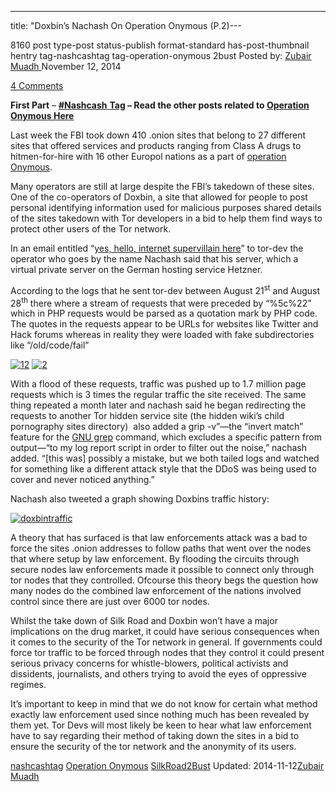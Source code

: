 ---
title: "Doxbin’s Nachash On Operation Onymous (P.2)---

8160 post type-post status-publish format-standard has-post-thumbnail hentry  tag-nashcashtag tag-operation-onymous 2bust
Posted by: <a href="https://www.deepdotweb.com/author/zubairmuadh/" title="">Zubair Muadh </a></span>
<span>November 12, 2014</span>
    
<a href="/2014/11/12/doxbins-nachash-on-operation-onymous-p-2/#comments">4 Comments</a></span>
</p>
<p><strong>First Part</strong> &#8211; <a href="http://www.deepdotweb.com/tag/nashcashtag/"><strong>#Nashcash</strong> </a><strong><a href="http://www.deepdotweb.com/tag/nashcashtag/">Tag</a> &#8211; Read the other posts related to <a href="http://www.deepdotweb.com/tag/silkroad2bust/" target="_blank">Operation Onymous Here</a></strong></p>
<p>Last week the FBI took down 410 .onion sites that belong to 27 different sites that offered services and products ranging from Class A drugs to hitmen-for-hire with 16 other Europol nations as a part of <a href="http://www.deepdotweb.com/tag/silkroad2bust/">operation Onymous</a>.</p>
<p>Many operators are still at large despite the FBI’s takedown of these sites. One of the co-operators of Doxbin, a site that allowed for people to post personal identifying information used for malicious purposes shared details of the sites takedown with Tor developers in a bid to help them find ways to protect other users of the Tor network.</p>
<p>In an email entitled “<a href="https://lists.torproject.org/pipermail/tor-dev/2014-November/007731.html">yes, hello, internet supervillain here</a>” to tor-dev the operator who goes by the name Nachash said that his server, which a virtual private server on the German hosting service Hetzner.</p>
<p>According to the logs that he sent tor-dev between August 21<sup>st</sup> and August 28<sup>th</sup> there where a stream of requests that were preceded by “%5c%22” which in PHP requests would be parsed as a quotation mark by PHP code. The quotes in the requests appear to be URLs for websites like Twitter and Hack forums whereas in reality they were loaded with fake subdirectories like “/old/code/fail”</p>
<p><a href="/imgs/2014/11/12.png"><img class="aligncenter  wp-image-8206" src="/imgs/2014/11/12.png" alt="12" width="876" height="439" srcset="/imgs/2014/11/12.png 1347w, /imgs/2014/11/12-300x150.png 300w, /imgs/2014/11/12-1024x513.png 1024w, /imgs/2014/11/12-660x330.png 660w, /imgs/2014/11/12-995x498.png 995w" sizes="(max-width: 876px) 100vw, 876px" /></a> <a href="/imgs/2014/11/2.jpg"><img class="aligncenter size-full wp-image-8162" src="/imgs/2014/11/2.jpg" alt="2" width="640" height="365" srcset="/imgs/2014/11/2.jpg 640w, /imgs/2014/11/2-300x171.jpg 300w" sizes="(max-width: 640px) 100vw, 640px" /></a></p>
<p>With a flood of these requests, traffic was pushed up to 1.7 million page requests which is 3 times the regular traffic the site received. The same thing repeated a month later and nachash said he began redirecting the requests to another Tor hidden service site (the hidden wiki’s child pornography sites directory)  also added a grip -v&#8221;—the “invert match” feature for the <a href="http://www.gnu.org/savannah-checkouts/gnu/grep/manual/grep.html">GNU grep</a> command, which excludes a specific pattern from output—“to my log report script in order to filter out the noise,” nachash added. “[this was] possibly a mistake, but we both tailed logs and watched for something like a different attack style that the DDoS was being used to cover and never noticed anything.”</p>
<p>Nachash also tweeted a graph showing Doxbins traffic history:</p>
<p><a href="/imgs/2014/11/doxbintraffic.png"><img class="aligncenter size-full wp-image-8163" src="/imgs/2014/11/doxbintraffic.png" alt="doxbintraffic" width="640" height="594" srcset="/imgs/2014/11/doxbintraffic.png 640w, /imgs/2014/11/doxbintraffic-300x278.png 300w" sizes="(max-width: 640px) 100vw, 640px" /></a></p>
<p>A theory that has surfaced is that law enforcements attack was a bad to force the sites .onion addresses to follow paths that went over the nodes that where setup by law enforcement. By flooding the circuits through secure nodes law enforcements made it possible to connect only through tor nodes that they controlled. Ofcourse this theory begs the question how many nodes do the combined law enforcement of the nations involved control since there are just over 6000 tor nodes.</p>
<p>Whilst the take down of Silk Road and Doxbin won’t have a major implications on the drug market, it could have serious consequences when it comes to the security of the Tor network in general. If governments could force tor traffic to be forced through nodes that they control it could present serious privacy concerns for whistle-blowers, political activists and dissidents, journalists, and others trying to avoid the eyes of oppressive regimes.</p>
<p>It’s important to keep in mind that we do not know for certain what method exactly law enforcement used since nothing much has been revealed by them yet. Tor Devs will most likely be keen to hear what law enforcement have to say regarding their method of taking down the sites in a bid to ensure the security of the tor network and the anonymity of its users.</p>
</div>
<a href="https://www.deepdotweb.com/tag/nashcashtag/" rel="tag">nashcashtag</a> <a href="https://www.deepdotweb.com/tag/operation-onymous/" rel="tag">Operation Onymous</a> <a href="https://www.deepdotweb.com/tag/silkroad2bust/" rel="tag">SilkRoad2Bust</a></span> 
Updated: 2014-11-12<a href="https://www.deepdotweb.com/author/zubairmuadh/" title="Posts by Zubair Muadh" rel="author">Zubair Muadh</a></strong></div>
    
